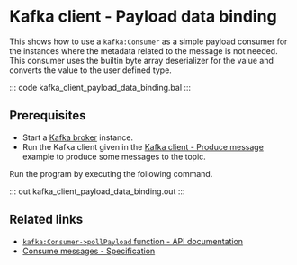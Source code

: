 # Kafka client - Payload data binding

This shows how to use a `kafka:Consumer` as a simple payload consumer for the instances where the metadata related to the message is not needed. This consumer uses the builtin byte array deserializer for the value and converts the value to the user defined type.

::: code kafka_client_payload_data_binding.bal :::

## Prerequisites
- Start a [Kafka broker](https://kafka.apache.org/quickstart) instance.
- Run the Kafka client given in the [Kafka client - Produce message](/learn/by-example/kafka-client-produce-message) example to produce some messages to the topic.

Run the program by executing the following command.

::: out kafka_client_payload_data_binding.out :::

## Related links
- [`kafka:Consumer->pollPayload` function - API documentation](https://lib.ballerina.io/ballerinax/kafka/3.4.0/clients/Consumer#pollPayload)
- [Consume messages - Specification](https://github.com/ballerina-platform/module-ballerinax-kafka/blob/master/docs/spec/spec.md#422-consume-messages)
